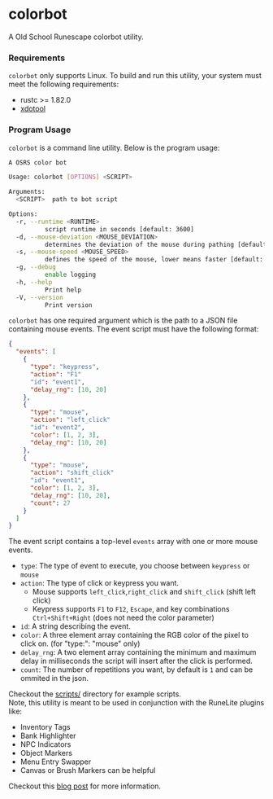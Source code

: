 # colorbot

A Old School Runescape colorbot utility.

### Requirements

`colorbot` only supports Linux. To build and run this utility, your system must
meet the following requirements:

- rustc >= 1.82.0
- [xdotool][1]

### Program Usage

`colorbot` is a command line utility. Below is the program usage:

```bash
A OSRS color bot

Usage: colorbot [OPTIONS] <SCRIPT>

Arguments:
  <SCRIPT>  path to bot script

Options:
  -r, --runtime <RUNTIME>
          script runtime in seconds [default: 3600]
  -d, --mouse-deviation <MOUSE_DEVIATION>
          determines the deviation of the mouse during pathing [default: 30]
  -s, --mouse-speed <MOUSE_SPEED>
          defines the speed of the mouse, lower means faster [default: 3]
  -g, --debug
          enable logging
  -h, --help
          Print help
  -V, --version
          Print version
```

`colorbot` has one required argument which is the path to a JSON file containing
mouse events. The event script must have the following format:

```json
{
  "events": [
    {
      "type": "keypress",
      "action": "F1"
      "id": "event1",
      "delay_rng": [10, 20]
    },
    {
      "type": "mouse",
      "action": "left_click"
      "id": "event2",
      "color": [1, 2, 3],
      "delay_rng": [10, 20]
    },
    {
      "type": "mouse",
      "action": "shift_click"
      "id": "event1",
      "color": [1, 2, 3],
      "delay_rng": [10, 20],
      "count": 27
    }
  ]
}
```

The event script contains a top-level `events` array with one or more mouse
events.

- `type`: The type of event to execute, you choose between `keypress` or `mouse`
- `action`: The type of click or keypress you want. 
  - Mouse supports `left_click`,`right_click` and `shift_click` (shift left click) 
  - Keypress supports `F1` to `F12`, `Escape`, and key combinations `Ctrl+Shift+Right` (does not need the color parameter)
- `id`: A string describing the event.
- `color`: A three element array containing the RGB color of the pixel to click
  on. (for "type:": "mouse" only)
- `delay_rng`: A two element array containing the minimum and maximum delay in
  milliseconds the script will insert after the click is performed.
- `count`: The number of repetitions you want, by default is `1` and can be ommited in the json.

Checkout the [scripts/](scripts/) directory for example scripts.<br>
Note, this utility is meant to be used in conjunction with the RuneLite plugins like:<br> 
- Inventory Tags
- Bank Highlighter
- NPC Indicators
- Object Markers
- Menu Entry Swapper
- Canvas or Brush Markers can be helpful

Checkout this
[blog post][2] for more information.

[1]: https://www.semicomplete.com/projects/xdotool/
[2]: https://programmador.com/posts/2025/colorbot/
